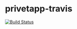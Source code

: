 # privetapp-travis
[![Build Status](https://travis-ci.org/kholodovitch/privetapp-travis.svg?branch=master)](https://travis-ci.org/kholodovitch/privetapp-travis)
